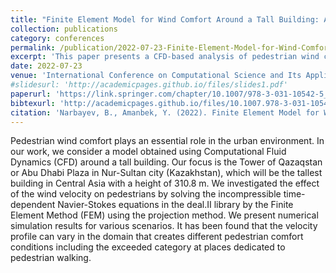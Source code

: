```yaml
---
title: "Finite Element Model for Wind Comfort Around a Tall Building: A Case Study of Tower of Qazaqstan"
collection: publications
category: conferences
permalink: /publication/2022-07-23-Finite-Element-Model-for-Wind-Comfort-Around-a-Tall-Building-A-Case-Study-of-Tower-of-Qazaqstan
excerpt: 'This paper presents a CFD-based analysis of pedestrian wind comfort around the Tower of Qazaqstan in Astana (previously known as Nur-Sultan), Kazakhstan, using the incompressible time-dependent Navier-Stokes equations solved via the Finite Element Method. The simulations reveal variable wind velocity profiles that, in some areas, exceed acceptable comfort thresholds for pedestrians.'
date: 2022-07-23
venue: 'International Conference on Computational Science and Its Applications – ICCSA 2022 Workshops'
#slidesurl: 'http://academicpages.github.io/files/slides1.pdf'
paperurl: 'https://link.springer.com/chapter/10.1007/978-3-031-10542-5_37'
bibtexurl: 'http://academicpages.github.io/files/10.1007.978-3-031-10542-5_37'
citation: 'Narbayev, B., Amanbek, Y. (2022). Finite Element Model for Wind Comfort Around a Tall Building: A Case Study of Tower of Qazaqstan. International Conference on Computational Science and Its Applications – ICCSA 2022 Workshops. Lecture Notes in Computer Science, vol 13380. Springer, Cham. https://doi.org/10.1007/978-3-031-10542-5_37'
---
```

Pedestrian wind comfort plays an essential role in the urban environment. In our work, we consider a model obtained using Computational Fluid Dynamics (CFD) around a tall building. Our focus is the Tower of Qazaqstan or Abu Dhabi Plaza in Nur-Sultan city (Kazakhstan), which will be the tallest building in Central Asia with a height of 310.8 m. We investigated the effect of the wind velocity on pedestrians by solving the incompressible time-dependent Navier-Stokes equations in the deal.II library by the Finite Element Method (FEM) using the projection method. We present numerical simulation results for various scenarios. It has been found that the velocity profile can vary in the domain that creates different pedestrian comfort conditions including the exceeded category at places dedicated to pedestrian walking.
